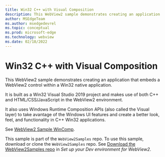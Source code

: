 ```yaml
---
title: Win32 C++ with Visual Composition
description: This WebView2 sample demonstrates creating an application that embeds a WebView2 control within a Win32 native application.
author: MSEdgeTeam
ms.author: msedgedevrel
ms.topic: conceptual
ms.prod: microsoft-edge
ms.technology: webview
ms.date: 02/18/2022
---
```

# Win32 C++ with Visual Composition

This WebView2 sample demonstrates creating an application that embeds a WebView2 control within a Win32 native application.

It is built as a Win32 Visual Studio 2019 project and makes use of both C++ and HTML/CSS/JavaScript in the WebView2 environment.

It also uses Windows Runtime Composition APIs (also called the Visual layer) to take avantage of the Windows UI features and create a better look, feel, and functionality in C++ Win32 applications.

See [WebView2 Sample WinComp](https://github.com/MicrosoftEdge/WebView2Samples/tree/master/SampleApps/WebView2SampleWinComp#readme).

This sample is part of the `WebView2Samples` repo.  To use this sample, download or clone the `WebView2Samples` repo.  See [Download the WebView2Samples repo](../how-to/machine-setup.md#download-the-webview2samples-repo) in _Set up your Dev environment for WebView2_.

